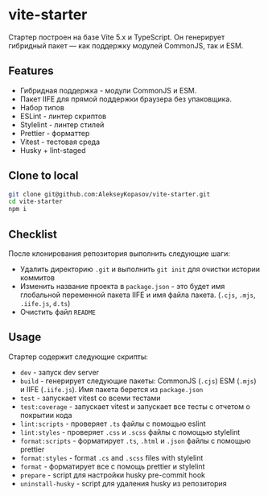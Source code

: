# vite-starter

Стартер построен на базе Vite 5.x и TypeScript. Он генерирует гибридный пакет — как поддержку модулей CommonJS, так и ESM.

## Features

- Гибридная поддержка - модули CommonJS и ESM.
- Пакет IIFE для прямой поддержки браузера без упаковщика.
- Набор типов
- ESLint - линтер скриптов
- Stylelint - линтер стилей
- Prettier - форматтер
- Vitest - тестовая среда
- Husky + lint-staged

## Clone to local

```bash
git clone git@github.com:AlekseyKopasov/vite-starter.git
cd vite-starter
npm i
```

## Checklist
После клонирования репозитория выполнить следующие шаги:

- Удалить директорию `.git` и выполнить `git init` для очистки истории коммитов
- Изменить название проекта в `package.json` - это будет имя глобальной переменной пакета IIFE и имя файла пакета. (`.cjs`, `.mjs`, `.iife.js`, `d.ts`)
- Очистить файл `README`

## Usage

Стартер содержит следующие скрипты:

- `dev` - запуск dev server
- `build` - генерирует следующие пакеты: CommonJS (`.cjs`) ESM (`.mjs`) и IIFE (`.iife.js`). Имя пакета берется из `package.json`
- `test` - запускает vitest со всеми тестами
- `test:coverage` - запускает vitest и запускает все тесты с отчетом о покрытии кода
- `lint:scripts` - проверяет `.ts` файлы с помощью eslint
- `lint:styles` - проверяет `.css` и `.scss` файлы с помощью stylelint
- `format:scripts` - форматирует `.ts`, `.html` и `.json` файлы с помощью prettier
- `format:styles` - format `.cs` and `.scss` files with stylelint
- `format` - форматирует все с помощь prettier и stylelint
- `prepare` - script для настройки husky pre-commit hook
- `uninstall-husky` - script для удаления husky из репозитория
